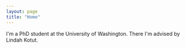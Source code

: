 ```yaml
---
layout: page
title: "Home"
---
```



I'm a PhD student at the University of Washington. There I'm advised by Lindah Kotut. 
